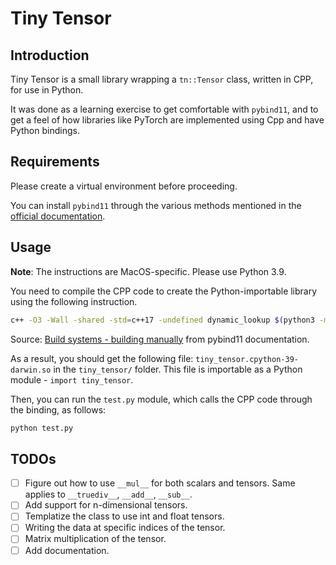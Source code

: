 # Tiny Tensor

## Introduction

Tiny Tensor is a small library wrapping a `tn::Tensor` class, written in CPP, for use in Python.

It was done as a learning exercise to get comfortable with `pybind11`, and to get a feel of how libraries like PyTorch are implemented using Cpp and have Python bindings.

## Requirements

Please create a virtual environment before proceeding.

You can install `pybind11` through the various methods mentioned in the [official documentation](https://pybind11.readthedocs.io/en/stable/installing.html).

## Usage

**Note**: The instructions are MacOS-specific. Please use Python 3.9.

You need to compile the CPP code to create the Python-importable library using the following instruction.

```bash
c++ -O3 -Wall -shared -std=c++17 -undefined dynamic_lookup $(python3 -m pybind11 --includes) tiny_tensor/lib/binder.cpp -o tiny_tensor/tiny_tensor$(python3-config --extension-suffix)
```

Source: [Build systems - building manually](https://pybind11.readthedocs.io/en/stable/compiling.html#building-manually) from pybind11 documentation.

As a result, you should get the following file: `tiny_tensor.cpython-39-darwin.so` in the `tiny_tensor/` folder. This file is importable as a Python module - `import tiny_tensor`.

Then, you can run the `test.py` module, which calls the CPP code through the binding, as follows:

```bash
python test.py
```
## TODOs

* [ ] Figure out how to use `__mul__` for both scalars and tensors. Same applies to `__truediv__`, `__add__`, `__sub__`.
* [ ] Add support for n-dimensional tensors.
* [ ] Templatize the class to use int and float tensors.
* [ ] Writing the data at specific indices of the tensor.
* [ ] Matrix multiplication of the tensor.
* [ ] Add documentation.
